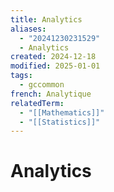 ```yaml
---
title: Analytics
aliases:
  - "20241230231529"
  - Analytics
created: 2024-12-18
modified: 2025-01-01
tags:
  - gccommon
french: Analytique
relatedTerm:
  - "[[Mathematics]]"
  - "[[Statistics]]"
---
```

# Analytics
